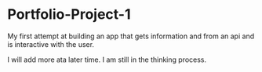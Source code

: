 # Portfolio-Project-1
My first attempt at building an app that gets information and from an api and is interactive with the user.

I will add more ata later time. I am still in the thinking process.
